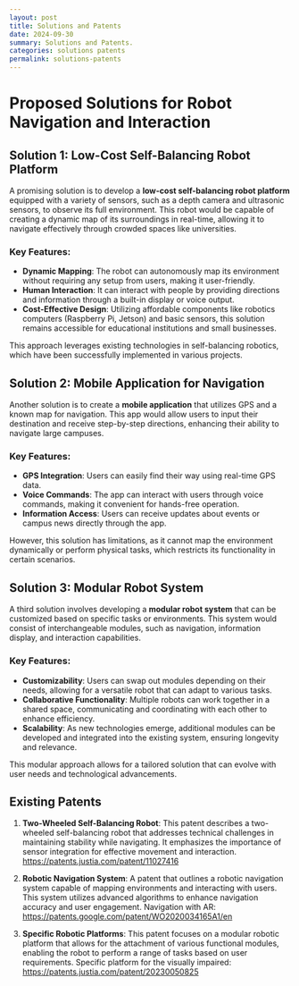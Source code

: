 ```yaml
---
layout: post
title: Solutions and Patents
date: 2024-09-30
summary: Solutions and Patents.
categories: solutions patents
permalink: solutions-patents
---
```


# Proposed Solutions for Robot Navigation and Interaction

## Solution 1: Low-Cost Self-Balancing Robot Platform

A promising solution is to develop a **low-cost self-balancing robot platform** equipped with a variety of sensors, such as a depth camera and ultrasonic sensors, to observe its full environment. This robot would be capable of creating a dynamic map of its surroundings in real-time, allowing it to navigate effectively through crowded spaces like universities. 

### Key Features:
- **Dynamic Mapping**: The robot can autonomously map its environment without requiring any setup from users, making it user-friendly.
- **Human Interaction**: It can interact with people by providing directions and information through a built-in display or voice output.
- **Cost-Effective Design**: Utilizing affordable components like robotics computers (Raspberry Pi, Jetson) and basic sensors, this solution remains accessible for educational institutions and small businesses.

This approach leverages existing technologies in self-balancing robotics, which have been successfully implemented in various projects.

## Solution 2: Mobile Application for Navigation

Another solution is to create a **mobile application** that utilizes GPS and a known map for navigation. This app would allow users to input their destination and receive step-by-step directions, enhancing their ability to navigate large campuses.

### Key Features:
- **GPS Integration**: Users can easily find their way using real-time GPS data.
- **Voice Commands**: The app can interact with users through voice commands, making it convenient for hands-free operation.
- **Information Access**: Users can receive updates about events or campus news directly through the app.

However, this solution has limitations, as it cannot map the environment dynamically or perform physical tasks, which restricts its functionality in certain scenarios.

## Solution 3: Modular Robot System

A third solution involves developing a **modular robot system** that can be customized based on specific tasks or environments. This system would consist of interchangeable modules, such as navigation, information display, and interaction capabilities.

### Key Features:
- **Customizability**: Users can swap out modules depending on their needs, allowing for a versatile robot that can adapt to various tasks.
- **Collaborative Functionality**: Multiple robots can work together in a shared space, communicating and coordinating with each other to enhance efficiency.
- **Scalability**: As new technologies emerge, additional modules can be developed and integrated into the existing system, ensuring longevity and relevance.

This modular approach allows for a tailored solution that can evolve with user needs and technological advancements.

## Existing Patents

1. **Two-Wheeled Self-Balancing Robot**: This patent describes a two-wheeled self-balancing robot that addresses technical challenges in maintaining stability while navigating. It emphasizes the importance of sensor integration for effective movement and interaction.
https://patents.justia.com/patent/11027416

2. **Robotic Navigation System**: A patent that outlines a robotic navigation system capable of mapping environments and interacting with users. This system utilizes advanced algorithms to enhance navigation accuracy and user engagement.
Navigation with AR: https://patents.google.com/patent/WO2020034165A1/en

3. **Specific Robotic Platforms**: This patent focuses on a modular robotic platform that allows for the attachment of various functional modules, enabling the robot to perform a range of tasks based on user requirements.
Specific platform for the visually impaired: https://patents.justia.com/patent/20230050825
